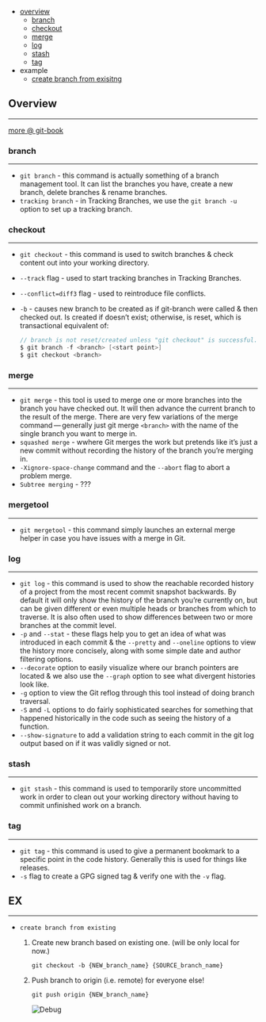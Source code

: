 * [overview](#overview)
    * [branch](#branch)
    * [checkout](#checkout)
    * [merge](#merge)
    * [log](#log)
    * [stash](#stash)
    * [tag](#tag)
* example
    * [create branch from exisitng](#create-branch-from-existing)

## Overview <a name="overview"></a>

---

[more @ git-book](https://git-scm.com/book/en/v2)

### branch <a name="branch"></a>

---

* `git branch` - this command is actually something of a branch management tool. It can list the branches you have, create a new branch, delete branches & rename branches.
* `tracking branch` - in Tracking Branches, we use the `git branch -u` option to set up a tracking branch.

### checkout <a name="checkout"></a>

---

* `git checkout` - this command is used to switch branches & check content out into your working directory.
* `--track` flag - used to start tracking branches in Tracking Branches.
* `--conflict=diff3` flag - used to reintroduce file conflicts.
* `-b` - causes new branch to be created as if git-branch were called & then checked out. Is created if doesn’t exist; otherwise, is reset, which is transactional equivalent of:

    ```c#
    // branch is not reset/created unless "git checkout" is successful.\
    $ git branch -f <branch> [<start point>]
    $ git checkout <branch>
    ```

### merge <a name="merge"></a>

---

* `git merge` - this tool is used to merge one or more branches into the branch you have checked out. It will then advance the current branch to the result of the merge.
There are very few variations of the merge command — generally just git merge `<branch>` with the name of the single branch you want to merge in.
* `squashed merge` - wwhere Git merges the work but pretends like it’s just a new commit without recording the history of the branch you’re merging in.
* `-Xignore-space-change` command and the `--abort` flag to abort a problem merge.
* `Subtree merging` - ???

### mergetool <a name="mergetool"></a>

---

* `git mergetool` - this command simply launches an external merge helper in case you have issues with a merge in Git.

### log <a name="log"></a>

---

* `git log` - this command is used to show the reachable recorded history of a project from the most recent commit snapshot backwards. By default it will only show the history of the branch you’re currently on, but can be given different or even multiple heads or branches from which to traverse. It is also often used to show differences between two or more branches at the commit level.
* `-p` and `--stat` - these flags help you to get an idea of what was introduced in each commit & the `--pretty` and `--oneline` options to view the history more concisely, along with some simple date and author filtering options.
* `--decorate` option to easily visualize where our branch pointers are located & we also use the `--graph` option to see what divergent histories look like.
* `-g` option to view the Git reflog through this tool instead of doing branch traversal.
* `-S` and `-L` options to do fairly sophisticated searches for something that happened historically in the code such as seeing the history of a function.
* `--show-signature` to add a validation string to each commit in the git log output based on if it was validly signed or not.

### stash <a name="stash"></a>

---

* `git stash` - this command is used to temporarily store uncommitted work in order to clean out your working directory without having to commit unfinished work on a branch.

### tag <a name="tag"></a>

---

* `git tag` - this command is used to give a permanent bookmark to a specific point in the code history. Generally this is used for things like releases.
* `-s` flag to create a GPG signed tag & verify one with the `-v` flag.

## EX <a name="example"></a>

---

* `create branch from existing` <a name="create-branch-from-existing"></a>

    1. Create new branch based on existing one. (will be only local for now.)

        ```git
        git checkout -b {NEW_branch_name} {SOURCE_branch_name}
        ```

    2. Push branch to origin (i.e. remote) for everyone else!

        ```git
        git push origin {NEW_branch_name}
        ```

        ![Debug](./_asset/img/01.png)